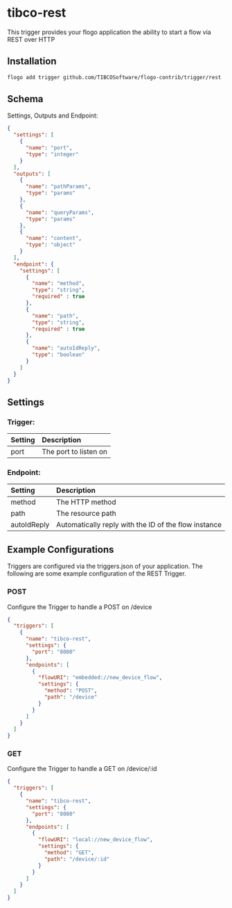 # tibco-rest
This trigger provides your flogo application the ability to start a flow via REST over HTTP

## Installation

```bash
flogo add trigger github.com/TIBCOSoftware/flogo-contrib/trigger/rest
```

## Schema
Settings, Outputs and Endpoint:

```json
{
  "settings": [
    {
      "name": "port",
      "type": "integer"
    }
  ],
  "outputs": [
    {
      "name": "pathParams",
      "type": "params"
    },
    {
      "name": "queryParams",
      "type": "params"
    },
    {
      "name": "content",
      "type": "object"
    }
  ],
  "endpoint": {
    "settings": [
      {
        "name": "method",
        "type": "string",
        "required" : true
      },
      {
        "name": "path",
        "type": "string",
        "required" : true
      },
      {
        "name": "autoIdReply",
        "type": "boolean"
      }
    ]
  }
}
```
## Settings
### Trigger:
| Setting     | Description    |
|:------------|:---------------|
| port | The port to listen on |         
### Endpoint:
| Setting     | Description    |
|:------------|:---------------|
| method      | The HTTP method |         
| path        | The resource path  |
| autoIdReply | Automatically reply with the ID of the flow instance |

## Example Configurations

Triggers are configured via the triggers.json of your application. The following are some example configuration of the REST Trigger.

### POST
Configure the Trigger to handle a POST on /device

```json
{
  "triggers": [
    {
      "name": "tibco-rest",
      "settings": {
        "port": "8080"
      },
      "endpoints": [
        {
          "flowURI": "embedded://new_device_flow",
          "settings": {
            "method": "POST",
            "path": "/device"
          }
        }
      ]
    }
  ]
}
```

### GET
Configure the Trigger to handle a GET on /device/:id

```json
{
  "triggers": [
    {
      "name": "tibco-rest",
      "settings": {
        "port": "8080"
      },
      "endpoints": [
        {
          "flowURI": "local://new_device_flow",
          "settings": {
            "method": "GET",
            "path": "/device/:id"
          }
        }
      ]
    }
  ]
}
```
